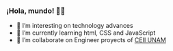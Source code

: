 
### ¡Hola, mundo! 🥰💜


- 👀 I’m interesting on technology advances
- 🌱 I’m currently learning html, CSS and JavaScript
- 💞️ I’m collaborate on Engineer proyects of [CEII UNAM](https://www.facebook.com/CEIIUNAM/)


<!---
KarinaBlanco27/KarinaBlanco27 is a ✨ special ✨ repository because its `README.md` (this file) appears on your GitHub profile.
You can click the Preview link to take a look at your changes.
--->
